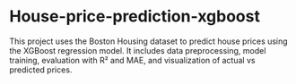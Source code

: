 # House-price-prediction-xgboost
This project uses the Boston Housing dataset to predict house prices using the XGBoost regression model. It includes data preprocessing, model training, evaluation with R² and MAE, and visualization of actual vs predicted prices.
